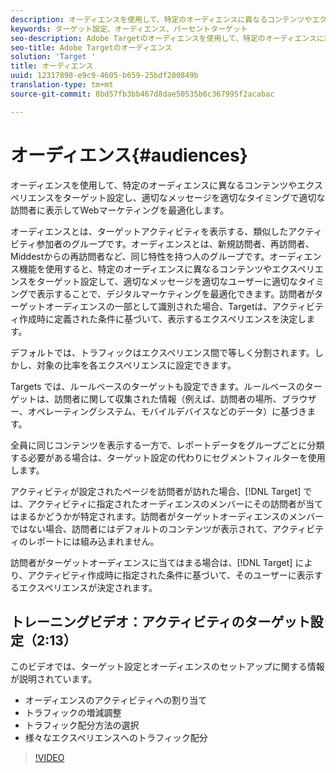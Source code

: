 ```yaml
---
description: オーディエンスを使用して、特定のオーディエンスに異なるコンテンツやエクスペリエンスをターゲット設定し、適切なメッセージを適切なタイミングで適切な訪問者に表示してWebマーケティングを最適化します。
keywords: ターゲット設定、オーディエンス、パーセントターゲット
seo-description: Adobe Targetのオーディエンスを使用して、特定のオーディエンスに異なるコンテンツやエクスペリエンスをターゲット化し、適切なメッセージを適切なタイミングで適切なユーザーに表示してWebマーケティングを最適化します。
seo-title: Adobe Targetのオーディエンス
solution: 'Target '
title: オーディエンス
uuid: 12317898-e9c9-4605-b659-25bdf200849b
translation-type: tm+mt
source-git-commit: 8bd57fb3bb467d8dae50535b6c367995f2acabac

---
```



# オーディエンス{#audiences}

オーディエンスを使用して、特定のオーディエンスに異なるコンテンツやエクスペリエンスをターゲット設定し、適切なメッセージを適切なタイミングで適切な訪問者に表示してWebマーケティングを最適化します。

オーディエンスとは、ターゲットアクティビティを表示する、類似したアクティビティ参加者のグループです。オーディエンスとは、新規訪問者、再訪問者、Middestからの再訪問者など、同じ特性を持つ人のグループです。オーディエンス機能を使用すると、特定のオーディエンスに異なるコンテンツやエクスペリエンスをターゲット設定して、適切なメッセージを適切なユーザーに適切なタイミングで表示することで、デジタルマーケティングを最適化できます。訪問者がターゲットオーディエンスの一部として識別された場合、Targetは、アクティビティ作成時に定義された条件に基づいて、表示するエクスペリエンスを決定します。

デフォルトでは、トラフィックはエクスペリエンス間で等しく分割されます。しかし、対象の比率を各エクスペリエンスに設定できます。

Targets では、ルールベースのターゲットも設定できます。ルールベースのターゲットは、訪問者に関して収集された情報（例えば、訪問者の場所、ブラウザー、オペレーティングシステム、モバイルデバイスなどのデータ）に基づきます。

全員に同じコンテンツを表示する一方で、レポートデータをグループごとに分類する必要がある場合は、ターゲット設定の代わりにセグメントフィルターを使用します。

アクティビティが設定されたページを訪問者が訪れた場合、[!DNL Target] では、アクティビティに指定されたオーディエンスのメンバーにその訪問者が当てはまるかどうかが特定されます。訪問者がターゲットオーディエンスのメンバーではない場合、訪問者にはデフォルトのコンテンツが表示されて、アクティビティのレポートには組み込まれません。

訪問者がターゲットオーディエンスに当てはまる場合は、[!DNL Target] により、アクティビティ作成時に指定された条件に基づいて、そのユーザーに表示するエクスペリエンスが決定されます。

## トレーニングビデオ：アクティビティのターゲット設定（2:13）

このビデオでは、ターゲット設定とオーディエンスのセットアップに関する情報が説明されています。

* オーディエンスのアクティビティへの割り当て
* トラフィックの増減調整
* トラフィック配分方法の選択
* 様々なエクスペリエンスへのトラフィック配分

>[!VIDEO](https://video.tv.adobe.com/v/17385?captions=jpn)
